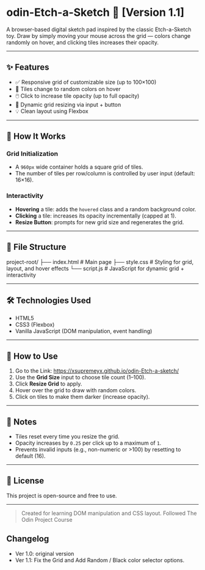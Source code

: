 # odin-Etch-a-Sketch 🎨 [Version 1.1]

A browser-based digital sketch pad inspired by the classic Etch-a-Sketch toy. Draw by simply moving your mouse across the grid — colors change randomly on hover, and clicking tiles increases their opacity.

---

## ✨ Features

- ✅ Responsive grid of customizable size (up to 100×100)
- 🎨 Tiles change to random colors on hover
- 🖱️ Click to increase tile opacity (up to full opacity)
- 🔁 Dynamic grid resizing via input + button
- 💡 Clean layout using Flexbox

---

## 🚀 How It Works

### Grid Initialization
- A `960px` wide container holds a square grid of tiles.
- The number of tiles per row/column is controlled by user input (default: 16×16).

### Interactivity
- **Hovering** a tile: adds the `hovered` class and a random background color.
- **Clicking** a tile: increases its opacity incrementally (capped at 1).
- **Resize Button**: prompts for new grid size and regenerates the grid.

---

## 🧩 File Structure
project-root/
├── index.html # Main page
├── style.css # Styling for grid, layout, and hover effects
└── script.js # JavaScript for dynamic grid + interactivity


---

## 🛠️ Technologies Used

- HTML5
- CSS3 (Flexbox)
- Vanilla JavaScript (DOM manipulation, event handling)

---

## 🧪 How to Use

1. Go to the Link: https://xsupremeyx.github.io/odin-Etch-a-sketch/
2. Use the **Grid Size** input to choose tile count (1–100).
3. Click **Resize Grid** to apply.
4. Hover over the grid to draw with random colors.
5. Click on tiles to make them darker (increase opacity).

---

## 📎 Notes

- Tiles reset every time you resize the grid.
- Opacity increases by `0.25` per click up to a maximum of `1`.
- Prevents invalid inputs (e.g., non-numeric or >100) by resetting to default (16).

---


## 📄 License

This project is open-source and free to use.

---

> Created for learning DOM manipulation and CSS layout.
> Followed The Odin Project Course


## Changelog

- Ver 1.0: original version
- Ver 1.1: Fix the Grid and Add Random / Black color selector options.
